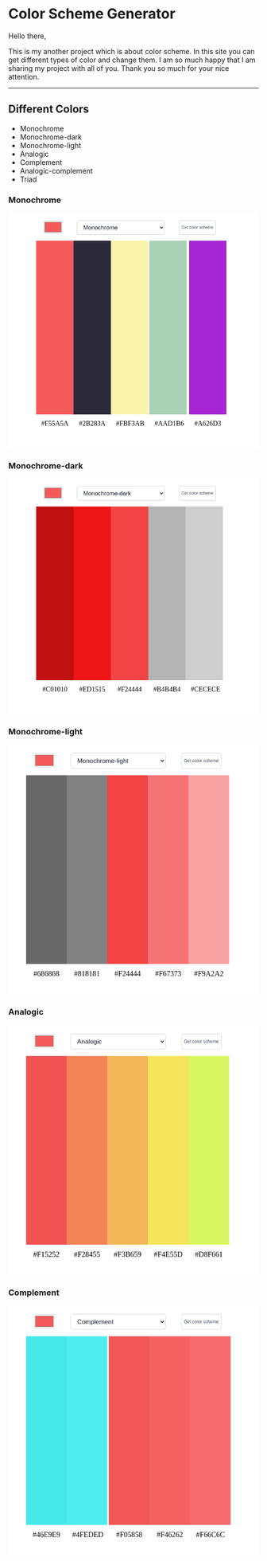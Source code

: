 # Color Scheme Generator

Hello there,

This is my another project which is about  color scheme. In this site you can get different types of color and change them. I am so much happy that I am sharing my project with all of you. Thank you so much for your nice attention. 


------


## Different Colors

+ Monochrome
+ Monochrome-dark
+ Monochrome-light
+ Analogic
+ Complement
+ Analogic-complement
+ Triad

### Monochrome

![Alt text](image.png)


### Monochrome-dark

![Alt text](image-1.png)


### Monochrome-light

![Alt text](image-2.png)


### Analogic

![Alt text](image-3.png)


### Complement

![Alt text](image-4.png)


